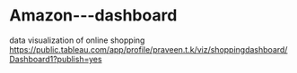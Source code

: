 # Amazon---dashboard
data visualization of online shopping
https://public.tableau.com/app/profile/praveen.t.k/viz/shoppingdashboard/Dashboard1?publish=yes
